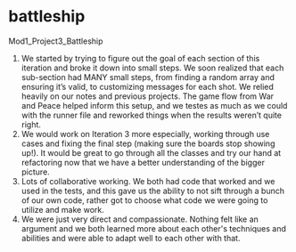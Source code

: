 # battleship
Mod1_Project3_Battleship
1. We started by trying to figure out the goal of each section of this iteration and broke it down into small steps. We soon realized that each sub-section had MANY small steps, from finding a random array and ensuring it’s valid, to customizing messages for each shot. We relied heavily on our notes and previous projects.  The game flow from War and Peace helped inform this setup, and we testes as much as we could with the runner file and reworked things when the results weren’t quite right.
2. We would work on Iteration 3 more especially, working through use cases and fixing the final step (making sure the boards stop showing up!).  It would be great to go through all the classes and try our hand at refactoring now that we have a better understanding of the bigger picture.
3. Lots of collaborative working. We both had code that worked and we used in the tests, and this gave us the ability to not sift through a bunch of our own code, rather got to choose what code we were going to utilize and make work.
4. We were just very direct and compassionate. Nothing felt like an argument and we both learned more about each other's techniques and abilities and were able to adapt well to each other with that.
